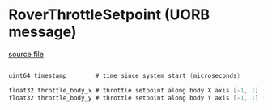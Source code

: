 # RoverThrottleSetpoint (UORB message)

[source file](https://github.com/PX4/PX4-Autopilot/blob/main/msg/RoverThrottleSetpoint.msg)

```c

uint64 timestamp        # time since system start (microseconds)

float32 throttle_body_x # throttle setpoint along body X axis [-1, 1] (Positiv = forwards, Negativ = backwards)
float32 throttle_body_y # throttle setpoint along body Y axis [-1, 1] (Mecanum only, Positiv = right, Negativ = left)

```

